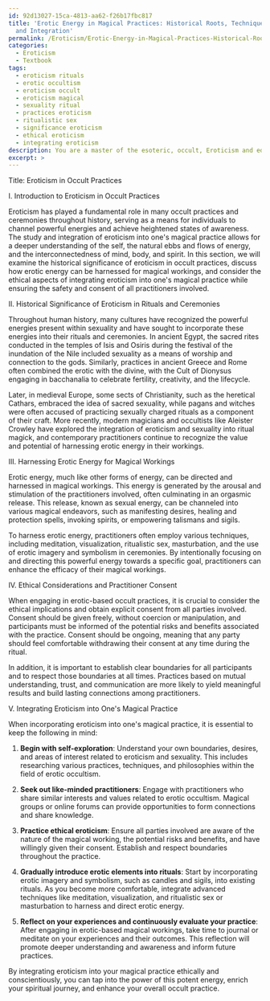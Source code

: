 ```yaml
---
id: 92d13027-15ca-4813-aa62-f26b17fbc817
title: 'Erotic Energy in Magical Practices: Historical Roots, Techniques, Ethics,
  and Integration'
permalink: /Eroticism/Erotic-Energy-in-Magical-Practices-Historical-Roots-Techniques-Ethics-and-Integration/
categories:
  - Eroticism
  - Textbook
tags:
  - eroticism rituals
  - erotic occultism
  - eroticism occult
  - eroticism magical
  - sexuality ritual
  - practices eroticism
  - ritualistic sex
  - significance eroticism
  - ethical eroticism
  - integrating eroticism
description: You are a master of the esoteric, occult, Eroticism and education, you have written many textbooks on the subject in ways that provide students with rich and deep understanding of the subject. You are being asked to write textbook-like sections on a topic and you do it with full context, explainability, and reliability in accuracy to the true facts of the topic at hand, in a textbook style that a student would easily be able to learn from, in a rich, engaging, and contextual way. Always include relevant context (such as formulas and history), related concepts, and in a way that someone can gain deep insights from.
excerpt: >
---
```

  Title: Eroticism in Occult Practices
  
  I. Introduction to Eroticism in Occult Practices
  
  Eroticism has played a fundamental role in many occult practices and ceremonies throughout history, serving as a means for individuals to channel powerful energies and achieve heightened states of awareness. The study and integration of eroticism into one's magical practice allows for a deeper understanding of the self, the natural ebbs and flows of energy, and the interconnectedness of mind, body, and spirit. In this section, we will examine the historical significance of eroticism in occult practices, discuss how erotic energy can be harnessed for magical workings, and consider the ethical aspects of integrating eroticism into one's magical practice while ensuring the safety and consent of all practitioners involved.
  
  II. Historical Significance of Eroticism in Rituals and Ceremonies
  
  Throughout human history, many cultures have recognized the powerful energies present within sexuality and have sought to incorporate these energies into their rituals and ceremonies. In ancient Egypt, the sacred rites conducted in the temples of Isis and Osiris during the festival of the inundation of the Nile included sexuality as a means of worship and connection to the gods. Similarly, practices in ancient Greece and Rome often combined the erotic with the divine, with the Cult of Dionysus engaging in bacchanalia to celebrate fertility, creativity, and the lifecycle.
  
  Later, in medieval Europe, some sects of Christianity, such as the heretical Cathars, embraced the idea of sacred sexuality, while pagans and witches were often accused of practicing sexually charged rituals as a component of their craft. More recently, modern magicians and occultists like Aleister Crowley have explored the integration of eroticism and sexuality into ritual magick, and contemporary practitioners continue to recognize the value and potential of harnessing erotic energy in their workings.
  
  III. Harnessing Erotic Energy for Magical Workings
  
  Erotic energy, much like other forms of energy, can be directed and harnessed in magical workings. This energy is generated by the arousal and stimulation of the practitioners involved, often culminating in an orgasmic release. This release, known as sexual energy, can be channeled into various magical endeavors, such as manifesting desires, healing and protection spells, invoking spirits, or empowering talismans and sigils.
  
  To harness erotic energy, practitioners often employ various techniques, including meditation, visualization, ritualistic sex, masturbation, and the use of erotic imagery and symbolism in ceremonies. By intentionally focusing on and directing this powerful energy towards a specific goal, practitioners can enhance the efficacy of their magical workings.
  
  IV. Ethical Considerations and Practitioner Consent
  
  When engaging in erotic-based occult practices, it is crucial to consider the ethical implications and obtain explicit consent from all parties involved. Consent should be given freely, without coercion or manipulation, and participants must be informed of the potential risks and benefits associated with the practice. Consent should be ongoing, meaning that any party should feel comfortable withdrawing their consent at any time during the ritual.
  
  In addition, it is important to establish clear boundaries for all participants and to respect those boundaries at all times. Practices based on mutual understanding, trust, and communication are more likely to yield meaningful results and build lasting connections among practitioners.
  
  V. Integrating Eroticism into One's Magical Practice
  
  When incorporating eroticism into one's magical practice, it is essential to keep the following in mind:
  
  1. ****Begin with self-exploration****: Understand your own boundaries, desires, and areas of interest related to eroticism and sexuality. This includes researching various practices, techniques, and philosophies within the field of erotic occultism.
  
  2. **Seek out like-minded practitioners**: Engage with practitioners who share similar interests and values related to erotic occultism. Magical groups or online forums can provide opportunities to form connections and share knowledge.
  
  3. **Practice ethical eroticism**: Ensure all parties involved are aware of the nature of the magical working, the potential risks and benefits, and have willingly given their consent. Establish and respect boundaries throughout the practice.
  
  4. **Gradually introduce erotic elements into rituals**: Start by incorporating erotic imagery and symbolism, such as candles and sigils, into existing rituals. As you become more comfortable, integrate advanced techniques like meditation, visualization, and ritualistic sex or masturbation to harness and direct erotic energy.
  
  5. **Reflect on your experiences and continuously evaluate your practice**: After engaging in erotic-based magical workings, take time to journal or meditate on your experiences and their outcomes. This reflection will promote deeper understanding and awareness and inform future practices.
  
  By integrating eroticism into your magical practice ethically and conscientiously, you can tap into the power of this potent energy, enrich your spiritual journey, and enhance your overall occult practice.
